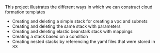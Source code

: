 <p> This project illustrates the different ways in which we can construct cloud formation templates</p>

<ul><li> Creating and deleting a simple stack for creating a vpc and subnets</li>

<li> Creating and deleting the same stack with parameters</li>

<li> Creating and deleting elastic beanstalk stack with mappings</li>

<li>  Creating a stack based on a condition</li>

<li>  Creating nested stacks by referencing the yaml files that were stored in S3</li></ul>
